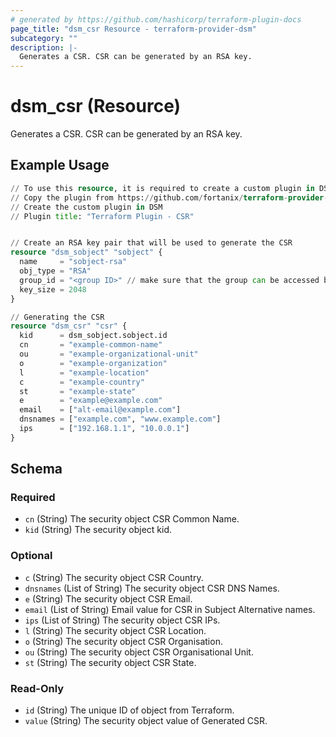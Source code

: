 ```yaml
---
# generated by https://github.com/hashicorp/terraform-plugin-docs
page_title: "dsm_csr Resource - terraform-provider-dsm"
subcategory: ""
description: |-
  Generates a CSR. CSR can be generated by an RSA key.
---
```


# dsm_csr (Resource)

Generates a CSR. CSR can be generated by an RSA key.

## Example Usage

```terraform
// To use this resource, it is required to create a custom plugin in DSM first.
// Copy the plugin from https://github.com/fortanix/terraform-provider-dsm/blob/main/plugins/Terraform-Plugin-CSR.lua
// Create the custom plugin in DSM 
// Plugin title: "Terraform Plugin - CSR"


// Create an RSA key pair that will be used to generate the CSR
resource "dsm_sobject" "sobject" {
  name     = "sobject-rsa"
  obj_type = "RSA"
  group_id = "<group ID>" // make sure that the group can be accessed by your plugin "Terraform Plugin - CSR".
  key_size = 2048
}

// Generating the CSR
resource "dsm_csr" "csr" {
  kid      = dsm_sobject.sobject.id
  cn       = "example-common-name"
  ou       = "example-organizational-unit"
  o        = "example-organization"
  l        = "example-location"
  c        = "example-country"
  st       = "example-state"
  e        = "example@example.com"
  email    = ["alt-email@example.com"]
  dnsnames = ["example.com", "www.example.com"]
  ips      = ["192.168.1.1", "10.0.0.1"]
}
```

<!-- schema generated by tfplugindocs -->
## Schema

### Required

- `cn` (String) The security object CSR Common Name.
- `kid` (String) The security object kid.

### Optional

- `c` (String) The security object CSR Country.
- `dnsnames` (List of String) The security object CSR DNS Names.
- `e` (String) The security object CSR Email.
- `email` (List of String) Email value for CSR in Subject Alternative names.
- `ips` (List of String) The security object CSR IPs.
- `l` (String) The security object CSR Location.
- `o` (String) The security object CSR Organisation.
- `ou` (String) The security object CSR Organisational Unit.
- `st` (String) The security object CSR State.

### Read-Only

- `id` (String) The unique ID of object from Terraform.
- `value` (String) The security object value of Generated CSR.
